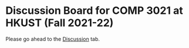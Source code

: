 # Discussion Board for COMP 3021 at HKUST (Fall 2021-22)

Please go ahead to the [Discussion](https://github.com/CastleLab/COMP3021-F21-Discussions/discussions) tab.
